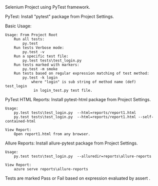 Selenium Project using PyTest framework.


PyTest:
    Install "pytest" package from Project Settings.


Basic Usage:

    Usage: From Project Root
        Run all tests:           
            py.test
        Run tests Verbose mode:
            py.test -v
        Run a specific test file:
            py.test tests\test_login.py
        Run tests marked with markers:
            py.test -m smoke
        Run tests based on regular expression matching of test method:
            py.test -k login
                where "login" is sub string of method name (def) test_login
                 in login_test.py test file.


PyTest HTML Reports:
    Install pytest-html package from Project Settings.
    
    Usage:
        py.test tests\test_login.py  --html=reports/report1.html
        py.test tests\test_login.py  --html=reports/report1.html --self-contained-html
    
    View Report:
        Open report1.html from any browser.

Allure Reports:
    Install allure-pytest package from Project Settings.
    
    Usage:
        py.test tests\test_login.py  --alluredir=reports\allure-reports
    
    View Report:
        azure serve reports\allure-reports


Tests are marked Pass or Fail based on expression evaluated by assert .
